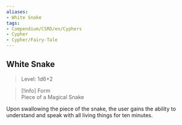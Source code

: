 ```yaml
---
aliases:
- White Snake
tags:
- Compendium/CSRD/en/Cyphers
- Cypher
- Cypher/Fairy-Tale
---
```


  
## White Snake  
>Level: 1d6+2  
  
>[!info] Form  
>Piece of a Magical Snake
  
Upon swallowing the piece of the snake, the user gains the ability to understand and speak with all living things for ten minutes.